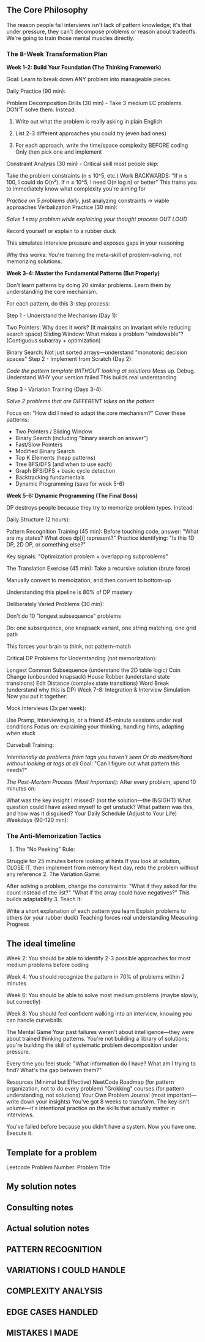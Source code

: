 ## The Core Philosophy

The reason people fail interviews isn't lack of pattern knowledge; it's that under pressure, they can't decompose problems or reason about tradeoffs. We're going to train those mental muscles directly.

### The 8-Week Transformation Plan

**Week 1-2: Build Your Foundation (The Thinking Framework)**

Goal: Learn to break down ANY problem into manageable pieces.

Daily Practice (90 min):

Problem Decomposition Drills (30 min) - Take 3 medium LC problems. DON'T solve them. Instead:


1. Write out what the problem is really asking in plain English

2. List 2-3 different approaches you could try (even bad ones)

3. For each approach, write the time/space complexity BEFORE coding
Only then pick one and implement

Constraint Analysis (30 min) - Critical skill most people skip:

Take the problem constraints (n ≤ 10^5, etc.)
Work BACKWARDS: "If n ≤ 100, I could do O(n²). If n ≤ 10^5, I need O(n log n) or better"
This trains you to immediately know what complexity you're aiming for

*Practice on 5 problems daily*, just analyzing constraints → viable approaches
Verbalization Practice (30 min):

*Solve 1 easy problem while explaining your thought process OUT LOUD*

Record yourself or explain to a rubber duck

This simulates interview pressure and exposes gaps in your reasoning

Why this works: You're training the meta-skill of problem-solving, not memorizing solutions.

**Week 3-4: Master the Fundamental Patterns (But Properly)**

Don't learn patterns by doing 20 similar problems. Learn them by understanding the core mechanism.

For each pattern, do this 3-step process:

Step 1 - Understand the Mechanism (Day 1):

Two Pointers: Why does it work? (It maintains an invariant while reducing search space)
Sliding Window: What makes a problem "windowable"? (Contiguous subarray + optimization)

Binary Search: Not just sorted arrays—understand "monotonic decision spaces"
Step 2 - Implement from Scratch (Day 2):

*Code the pattern template WITHOUT looking at solutions*
Mess up. Debug. Understand WHY your version failed
This builds real understanding

Step 3 - Variation Training (Days 3-4):

*Solve 2 problems that are DIFFERENT takes on the pattern*

Focus on: "How did I need to adapt the core mechanism?"
Cover these patterns:

- Two Pointers / Sliding Window
- Binary Search (including "binary search on answer")
- Fast/Slow Pointers
- Modified Binary Search
- Top K Elements (heap patterns)
- Tree BFS/DFS (and when to use each)
- Graph BFS/DFS + basic cycle detection
- Backtracking fundamentals
- Dynamic Programming (save for week 5-6)

**Week 5-6: Dynamic Programming (The Final Boss)**

DP destroys people because they try to memorize problem types. Instead:

Daily Structure (2 hours):

Pattern Recognition Training (45 min):
Before touching code, answer: "What are my states? What does dp[i] represent?"
Practice identifying: "Is this 1D DP, 2D DP, or something else?"

Key signals: "Optimization problem + overlapping subproblems"

The Translation Exercise (45 min):
Take a recursive solution (brute force)

Manually convert to memoization, and then convert to bottom-up

Understanding this pipeline is 80% of DP mastery

Deliberately Varied Problems (30 min):

Don't do 10 "longest subsequence" problems

Do: one subsequence, one knapsack variant, one string 
matching, one grid path

This forces your brain to think, not pattern-match

Critical DP Problems for Understanding (not memorization):

Longest Common Subsequence (understand the 2D table logic)
Coin Change (unbounded knapsack)
House Robber (understand state transitions)
Edit Distance (complex state transitions)
Word Break (understand why this is DP)
Week 7-8: Integration & Interview Simulation
Now you put it together:

Mock Interviews (3x per week):

Use Pramp, Interviewing.io, or a friend
45-minute sessions under real conditions
Focus on: explaining your thinking, handling hints, adapting when stuck

Curveball Training:

*Intentionally do problems from tags you haven't seen*
*Or do medium/hard without looking at tags at all*
Goal: "Can I figure out what pattern this needs?"

*The Post-Mortem Process (Most Important)*: After every problem, spend 10 minutes on:

What was the key insight I missed? (not the solution—the INSIGHT)
What question could I have asked myself to get unstuck?
What pattern was this, and how was it disguised?
Your Daily Schedule (Adjust to Your Life)
Weekdays (90-120 min):


### The Anti-Memorization Tactics
1. The "No Peeking" Rule:

Struggle for 25 minutes before looking at hints
If you look at solution, CLOSE IT, then implement from memory
Next day, redo the problem without any reference
2. The Variation Game:

After solving a problem, change the constraints: "What if they asked for the count instead of the list?" "What if the array could have negatives?"
This builds adaptability
3. Teach It:

Write a short explanation of each pattern you learn
Explain problems to others (or your rubber duck)
Teaching forces real understanding
Measuring Progress

## The ideal timeline

Week 2: You should be able to identify 2-3 possible approaches for most medium problems before coding

Week 4: You should recognize the pattern in 70% of problems within 2 minutes

Week 6: You should be able to solve most medium problems (maybe slowly, but correctly)

Week 8: You should feel confident walking into an interview, knowing you can handle curveballs

The Mental Game
Your past failures weren't about intelligence—they were about trained thinking patterns. You're not building a library of solutions; you're building the skill of systematic problem decomposition under pressure.

Every time you feel stuck: "What information do I have? What am I trying to find? What's the gap between them?"

Resources (Minimal but Effective)
NeetCode Roadmap (for pattern organization, not to do every problem)
"Grokking" courses (for pattern understanding, not solutions)
Your Own Problem Journal (most important—write down your insights)
You've got 8 weeks to transform. The key isn't volume—it's intentional practice on the skills that actually matter in interviews.

You've failed before because you didn't have a system. Now you have one. Execute it.


## Template for a problem


Leetcode Problem Number. Problem Title



My solution notes 
-----------------



Consulting notes
----------------


Actual solution notes
---------------------

PATTERN RECOGNITION
-------------------


VARIATIONS I COULD HANDLE
-------------------------


COMPLEXITY ANALYSIS
-------------------


EDGE CASES HANDLED
------------------


MISTAKES I MADE
---------------

